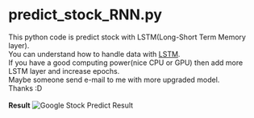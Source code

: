 # predict_stock_RNN.py
This python code is predict stock with LSTM(Long-Short Term Memory layer).
<br>You can understand how to handle data with [LSTM](http://colah.github.io/posts/2015-08-Understanding-LSTMs/).
<br>If you have a good computing power(nice CPU or GPU) then add more LSTM layer and increase epochs.
<br>Maybe someone send e-mail to me with more upgraded model.
<br>Thanks :D
<br>
<br>**Result**
![Google Stock Predict Result](https://github.com/Scott-Park/MachineLearning/blob/master/DeepLearning/RNN/result_of_google_stock_prediction(LSTM).png)

